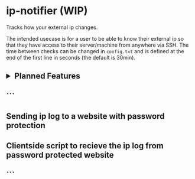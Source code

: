 # ip-notifier (WIP)
Tracks how your external ip changes.

The intended usecase is for a user to be able to know their external ip so that they have access to their server/machine from anywhere via SSH.
The time between checks can be changed in `config.txt` and is defined at the end of the first line in seconds (the default is 30min).

## <details><summary> Planned Features </summary>
##  
## ```
## Sending ip log to a website with password protection
## Clientside script to recieve the ip log from password protected website
## ```
## </details>
